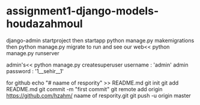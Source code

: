 # assignment1-django-models-houdazahmoul
django-admin startproject then startapp
python manage.py makemigrations then python manage.py migrate 
to run and see our web<< python manage.py runserver


admin's<< python manage.py createsuperuser
username : 'admin' admin password : '1__sehir__1'

for github 
echo "# naame of respority" >> README.md
git init
git add README.md
git commit -m "first commit"
git remote add origin https://github.com/hzahm/ naame of respority.git
git push -u origin master
